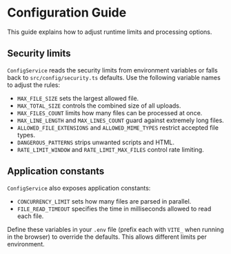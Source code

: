 # Configuration Guide

This guide explains how to adjust runtime limits and processing options.

## Security limits

`ConfigService` reads the security limits from environment variables or falls back to `src/config/security.ts` defaults. Use the following variable names to adjust the rules:

- `MAX_FILE_SIZE` sets the largest allowed file.
- `MAX_TOTAL_SIZE` controls the combined size of all uploads.
- `MAX_FILES_COUNT` limits how many files can be processed at once.
- `MAX_LINE_LENGTH` and `MAX_LINES_COUNT` guard against extremely long files.
- `ALLOWED_FILE_EXTENSIONS` and `ALLOWED_MIME_TYPES` restrict accepted file types.
- `DANGEROUS_PATTERNS` strips unwanted scripts and HTML.
- `RATE_LIMIT_WINDOW` and `RATE_LIMIT_MAX_FILES` control rate limiting.

## Application constants

`ConfigService` also exposes application constants:

- `CONCURRENCY_LIMIT` sets how many files are parsed in parallel.
- `FILE_READ_TIMEOUT` specifies the time in milliseconds allowed to read each file.

Define these variables in your `.env` file (prefix each with `VITE_` when running in the browser) to override the defaults. This allows different limits per environment.
